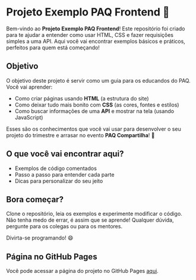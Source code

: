 # Projeto Exemplo PAQ Frontend 🚀

Bem-vindo ao **Projeto Exemplo PAQ Frontend**! Este repositório foi criado para te ajudar a entender como usar HTML, CSS e fazer requisições simples a uma API. Aqui você vai encontrar exemplos básicos e práticos, perfeitos para quem está começando!

## Objetivo

O objetivo deste projeto é servir como um guia para os educandos do PAQ. Você vai aprender:

- Como criar páginas usando **HTML** (a estrutura do site)
- Como deixar tudo mais bonito com **CSS** (as cores, fontes e estilos)
- Como buscar informações de uma **API** e mostrar na tela (usando JavaScript)

Esses são os conhecimentos que você vai usar para desenvolver o seu projeto do trimestre e arrasar no evento **PAQ Compartilha**! 🎉

## O que você vai encontrar aqui?

- Exemplos de código comentados
- Passo a passo para entender cada parte
- Dicas para personalizar do seu jeito

## Bora começar?

Clone o repositório, leia os exemplos e experimente modificar o código. Não tenha medo de errar, é assim que se aprende! Qualquer dúvida, pergunte para os colegas ou para os mentores.

Divirta-se programando! 😄

## Página no GitHub Pages

Você pode acessar a página do projeto no GitHub Pages [aqui](https://thcerutti.github.io/sample-paq-frontend/).
